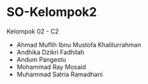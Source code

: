 # SO-Kelompok2

Kelompok 02 - C2
- Ahmad Muflih Ibnu Mustofa Khalilurrahman
- Andhika Dzikri Fadhilah
- Andum Pangestu
- Mohammad Ray Mosaid
- Muhammad Satria Ramadhani
